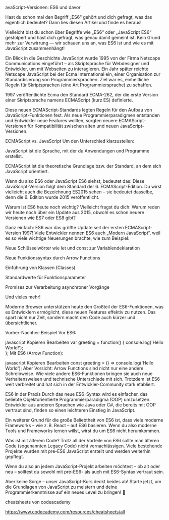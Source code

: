 avaScript-Versionen: ES6 und davor

Hast du schon mal den Begriff „ES6“ gehört und dich gefragt, was das eigentlich bedeutet? Dann lies diesen Artikel und finde es heraus!

Vielleicht bist du schon über Begriffe wie „ES6“ oder „JavaScript ES6“ gestolpert und hast dich gefragt, was genau damit gemeint ist. Kein Grund mehr zur Verwirrung — wir schauen uns an, was ES6 ist und wie es mit JavaScript zusammenhängt!

Ein Blick in die Geschichte
JavaScript wurde 1995 von der Firma Netscape Communications eingeführt – als Skriptsprache für Webdesigner und Entwickler, um mit Webseiten zu interagieren.
Ein Jahr später reichte Netscape JavaScript bei der Ecma International ein, einer Organisation zur Standardisierung von Programmiersprachen. Ziel war es, einheitliche Regeln für Skriptsprachen (eine Art Programmiersprache) zu schaffen.

1997 veröffentlichte Ecma den Standard ECMA-262, der die erste Version einer Skriptsprache namens ECMAScript (kurz ES) definierte.

Diese neuen ECMAScript-Standards legten Regeln für den Aufbau von JavaScript-Funktionen fest. Als neue Programmierparadigmen entstanden und Entwickler neue Features wollten, sorgten neuere ECMAScript-Versionen für Kompatibilität zwischen alten und neuen JavaScript-Versionen.

ECMAScript vs. JavaScript
Um den Unterschied klarzustellen:

JavaScript ist die Sprache, mit der du Anwendungen und Programme erstellst.

ECMAScript ist die theoretische Grundlage bzw. der Standard, an dem sich JavaScript orientiert.

Wenn du also ES6 oder JavaScript ES6 siehst, bedeutet das: Diese JavaScript-Version folgt dem Standard der 6. ECMAScript-Edition.
Du wirst vielleicht auch die Bezeichnung ES2015 sehen – sie bedeutet dasselbe, denn die 6. Edition wurde 2015 veröffentlicht.

Warum ist ES6 heute noch wichtig?
Vielleicht fragst du dich: Warum reden wir heute noch über ein Update aus 2015, obwohl es schon neuere Versionen wie ES7 oder ES8 gibt?

Ganz einfach: ES6 war das größte Update seit der ersten ECMAScript-Version 1997!
Viele Entwickler nennen ES6 auch „Modern JavaScript“, weil es so viele wichtige Neuerungen brachte, wie zum Beispiel:

Neue Schlüsselwörter wie let und const zur Variablendeklaration

Neue Funktionssyntax durch Arrow Functions

Einführung von Klassen (Classes)

Standardwerte für Funktionsparameter

Promises zur Verarbeitung asynchroner Vorgänge

Und vieles mehr!

Moderne Browser unterstützen heute den Großteil der ES6-Funktionen, was es Entwicklern ermöglicht, diese neuen Features effektiv zu nutzen.
Das spart nicht nur Zeit, sondern macht den Code auch kürzer und übersichtlicher.

Vorher-Nachher-Beispiel
Vor ES6:

javascript
Kopieren
Bearbeiten
var greeting = function() {
  console.log('Hello World!');  
};
Mit ES6 (Arrow Function):

javascript
Kopieren
Bearbeiten
const greeting = () => console.log('Hello World');
Aber Vorsicht: Arrow Functions sind nicht nur eine andere Schreibweise. Wie viele andere ES6-Funktionen bringen sie auch neue Verhaltensweisen und technische Unterschiede mit sich. Trotzdem ist ES6 weit verbreitet und hat sich in der Entwickler-Community stark etabliert.

ES6 in der Praxis
Durch das neue ES6-Syntax wird es einfacher, das beliebte Objektorientierte Programmierparadigma (OOP) umzusetzen.
Entwickler aus anderen Sprachen wie Java oder C#, die bereits mit OOP vertraut sind, finden so einen leichteren Einstieg in JavaScript.

Ein weiterer Grund für die große Beliebtheit von ES6 ist, dass viele moderne Frameworks – wie z. B. React – auf ES6 basieren.
Wenn du also moderne Tools und Frameworks lernen willst, wirst du um ES6 nicht herumkommen.

Was ist mit älterem Code?
Trotz all der Vorteile von ES6 sollte man älteren Code (sogenannten Legacy Code) nicht vernachlässigen.
Viele bestehende Projekte wurden mit pre-ES6 JavaScript erstellt und werden weiterhin gepflegt.

Wenn du also an jedem JavaScript-Projekt arbeiten möchtest – ob alt oder neu – solltest du sowohl mit pre-ES6- als auch mit ES6-Syntax vertraut sein.

Aber keine Sorge – unser JavaScript-Kurs deckt beides ab!
Starte jetzt, um die Grundlagen von JavaScript zu meistern und deine Programmierkenntnisse auf ein neues Level zu bringen! 🚀

cheatsheets von codeacademy

https://www.codecademy.com/resources/cheatsheets/all